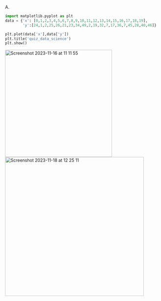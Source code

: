 A. 
```py
import matplotlib.pyplot as plt
data = {'x': [0,1,2,3,4,5,6,7,8,9,10,11,12,13,14,15,16,17,18,19],
        'y':[24,1,2,25,26,21,23,34,49,2,19,32,7,17,36,7,45,28,40,46]}

plt.plot(data['x'],data['y'])
plt.title('quiz_data_science')
plt.show()
```
<img width="349" alt="Screenshot 2023-11-16 at 11 11 55" src="https://github.com/NaomiRozenberg/unit2_repo/assets/142605919/dad81f8f-554b-4af7-a11a-d1887833f1b1">
<img width="453" alt="Screenshot 2023-11-18 at 12 25 11" src="https://github.com/NaomiRozenberg/unit2_repo/assets/142605919/78300d44-0f09-457e-a8fc-c9c640ac9586">
